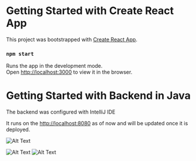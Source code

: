 # Getting Started with Create React App

This project was bootstrapped with [Create React App](https://github.com/facebook/create-react-app).
### `npm start`

Runs the app in the development mode.\
Open [http://localhost:3000](http://localhost:3000) to view it in the browser.

# Getting Started with Backend in Java
The backend was configured with IntelliJ IDE

It runs on the [http://localhost:8080](http://localhost:8080) as of now and will be updated once it is deployed.

![ Alt Text](https://media.giphy.com/media/HV6kxFqRwuHyQSWBaI/giphy.gif)

![ Alt Text](https://media.giphy.com/media/GQcRyo4emrTw2vrJqw/giphy.gif)
![ Alt Text](https://media.giphy.com/media/I6XQPmWaqgP3Vu2qqh/giphy.gif)
